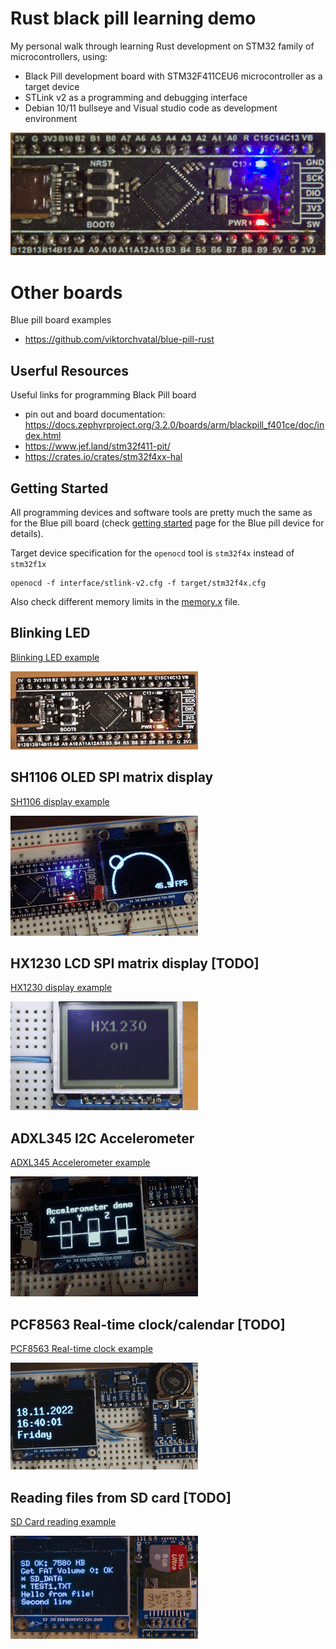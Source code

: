 # Rust black pill learning demo

My personal walk through learning Rust development on STM32 family of microcontrollers, using:

 - Black Pill development board with STM32F411CEU6 microcontroller as a target device
 - STLink v2 as a programming and debugging interface
 - Debian 10/11 bullseye and Visual studio code as development environment

![Black Pill Photo](https://raw.githubusercontent.com/viktorchvatal/black-pill-rust-assets/master/board/black-pill-board.jpg)

# Other boards

Blue pill board examples
 - https://github.com/viktorchvatal/blue-pill-rust

## Userful Resources

Useful links for programming Black Pill board

 - pin out and board documentation: https://docs.zephyrproject.org/3.2.0/boards/arm/blackpill_f401ce/doc/index.html
 - https://www.jef.land/stm32f411-pit/
 - https://crates.io/crates/stm32f4xx-hal

## Getting Started

All programming devices and software tools are pretty much the same as
for the Blue pill board (check [getting started](https://github.com/viktorchvatal/blue-pill-rust/blob/main/doc/getting_started.md) page for the Blue pill device for details).

Target device specification for the `openocd` tool is `stm32f4x` instead of `stm32f1x`

```
openocd -f interface/stlink-v2.cfg -f target/stm32f4x.cfg
```

Also check different memory limits in the [memory.x](memory.x) file.

## Blinking LED

[Blinking LED example](doc/blinky.md)

![Blinking LED](https://raw.githubusercontent.com/viktorchvatal/black-pill-rust-assets/master/black-blinky/black-blinky-small.gif)

## SH1106 OLED SPI matrix display

[SH1106 display example](doc/display-sh1106.md)

![SH1106 display example](https://raw.githubusercontent.com/viktorchvatal/black-pill-rust-assets/master/display-sh1106/display-sh1106-small.gif)

## HX1230 LCD SPI matrix display [TODO]

[HX1230 display example](doc/display-hx1230.md)

![SH1106 display example](https://raw.githubusercontent.com/viktorchvatal/black-pill-rust-assets/master/display-hx1230/display-hx1230-small.gif)

## ADXL345 I2C Accelerometer

[ADXL345 Accelerometer example](doc/accel-adxl345.md)

![ADXL345 Accelerometer example](https://raw.githubusercontent.com/viktorchvatal/black-pill-rust-assets/master/accel-adxl345/accel-adxl345-small.gif)

## PCF8563 Real-time clock/calendar [TODO]

[PCF8563 Real-time clock example](doc/time-pcf8563.md)

![PCF8563 Real-time clock example](https://raw.githubusercontent.com/viktorchvatal/black-pill-rust-assets/master/time-pcf8563/time-pcf8563-small.gif)

## Reading files from SD card [TODO]

[SD Card reading example](doc/sd-card-read.md)

![SD Card reading example](https://raw.githubusercontent.com/viktorchvatal/black-pill-rust-assets/master/sd-card-read/sd-card-read-small.jpg)